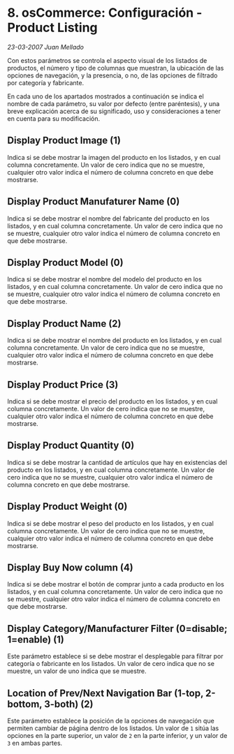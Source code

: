 # 8. osCommerce: Configuración - Product Listing

_23-03-2007_ _Juan Mellado_

Con estos parámetros se controla el aspecto visual de los listados de productos, el número y tipo de columnas que muestran, la ubicación de las opciones de navegación, y la presencia, o no, de las opciones de filtrado por categoría y fabricante.

En cada uno de los apartados mostrados a continuación se indica el nombre de cada parámetro, su valor por defecto (entre paréntesis), y una breve explicación acerca de su significado, uso y consideraciones a tener en cuenta para su modificación.

## Display Product Image (1)

Indica si se debe mostrar la imagen del producto en los listados, y en cual columna concretamente. Un valor de cero indica que no se muestre, cualquier otro valor indica el número de columna concreto en que debe mostrarse.

## Display Product Manufaturer Name (0)

Indica si se debe mostrar el nombre del fabricante del producto en los listados, y en cual columna concretamente. Un valor de cero indica que no se muestre, cualquier otro valor indica el número de columna concreto en que debe mostrarse.

## Display Product Model (0)

Indica si se debe mostrar el nombre del modelo del producto en los listados, y en cual columna concretamente. Un valor de cero indica que no se muestre, cualquier otro valor indica el número de columna concreto en que debe mostrarse.

## Display Product Name (2)

Indica si se debe mostrar el nombre del producto en los listados, y en cual columna concretamente. Un valor de cero indica que no se muestre, cualquier otro valor indica el número de columna concreto en que debe mostrarse.

## Display Product Price (3)

Indica si se debe mostrar el precio del producto en los listados, y en cual columna concretamente. Un valor de cero indica que no se muestre, cualquier otro valor indica el número de columna concreto en que debe mostrarse.

## Display Product Quantity (0)

Indica si se debe mostrar la cantidad de artículos que hay en existencias del producto en los listados, y en cual columna concretamente. Un valor de cero indica que no se muestre, cualquier otro valor indica el número de columna concreto en que debe mostrarse.

## Display Product Weight (0)

Indica si se debe mostrar el peso del producto en los listados, y en cual columna concretamente. Un valor de cero indica que no se muestre, cualquier otro valor indica el número de columna concreto en que debe mostrarse.

## Display Buy Now column (4)

Indica si se debe mostrar el botón de comprar junto a cada producto en los listados, y en cual columna concretamente. Un valor de cero indica que no se muestre, cualquier otro valor indica el número de columna concreto en que debe mostrarse.

## Display Category/Manufacturer Filter (0=disable; 1=enable) (1)

Este parámetro establece si se debe mostrar el desplegable para filtrar por categoría o fabricante en los listados. Un valor de cero indica que no se muestre, un valor de uno indica que se muestre.

## Location of Prev/Next Navigation Bar (1-top, 2-bottom, 3-both) (2)

Este parámetro establece la posición de la opciones de navegación que permiten cambiar de página dentro de los listados. Un valor de ```1``` sitúa las opciones en la parte superior, un valor de ```2``` en la parte inferior, y un valor de ```3``` en ambas partes.
